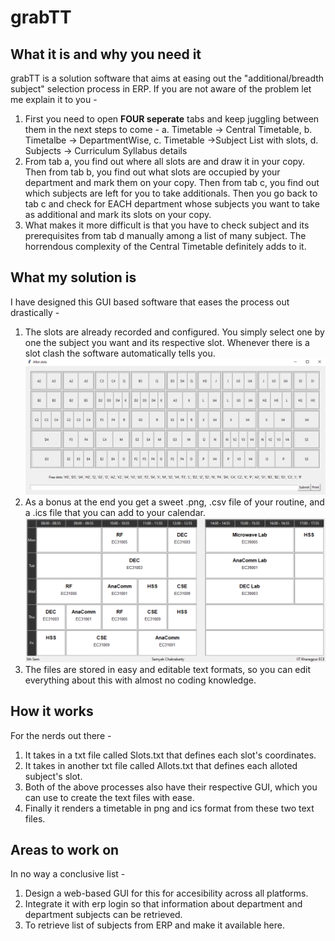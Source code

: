 # grabTT
## What it is and why you need it
grabTT is a solution software that aims at easing out the "additional/breadth subject" selection process in ERP. If you are not aware of the problem let me explain it to you -

1. First you need to open **FOUR seperate** tabs and keep juggling between them in the next steps to come - a. Timetable -> Central Timetable, b. Timetalbe -> DepartmentWise, c. Timetable ->Subject List with slots, d. Subjects -> Curriculum Syllabus details
2. From tab a, you find out where all slots are and draw it in your copy. Then from tab b, you find out what slots are occupied by your department and mark them on your copy. Then from tab c, you find out which subjects are left for you to take additionals. Then you go back to tab c and check for EACH department whose subjects you want to take as additional and mark its slots on your copy. 
3. What makes it more difficult is that you have to check subject and its prerequisites from tab d manually among a list of many subject. The horrendous complexity of the Central Timetable definitely adds to it.

## What my solution is
I have designed this GUI based software that eases the process out drastically -

1. The slots are already recorded and configured. You simply select one by one the subject you want and its respective slot. Whenever there is a slot clash the software automatically tells you. ![Slots](Slots.png)
3. As a bonus at the end you get a sweet .png, .csv file of your routine, and a .ics file that you can add to your calendar.
![tt](tt.png)
5. The files are stored in easy and editable text formats, so you can edit everything about this with almost no coding knowledge.

## How it works
For the nerds out there -

1. It takes in a txt file called Slots.txt that defines each slot's coordinates.
2. It takes in another txt file called Allots.txt that defines each alloted subject's slot.
3. Both of the above processes also have their respective GUI, which you can use to create the text files with ease.
5. Finally it renders a timetable in png and ics format from these two text files.

## Areas to work on
In no way a conclusive list -
1. Design a web-based GUI for this for accesibility across all platforms.
2. Integrate it with erp login so that information about department and department subjects can be retrieved.
3. To retrieve list of subjects from ERP and make it available here.
